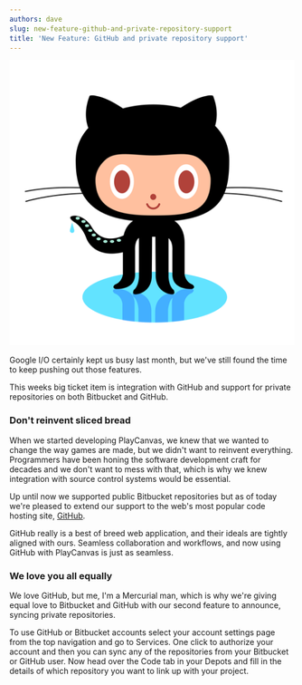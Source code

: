 ```yaml
---
authors: dave
slug: new-feature-github-and-private-repository-support
title: 'New Feature: GitHub and private repository support'
---
```


![GitHub Octocat](https://github.com/github/media/raw/master/octocats/octocat.png)

Google I/O certainly kept us busy last month, but we've still found the time to keep pushing out those features.

This weeks big ticket item is integration with GitHub and support for private repositories on both Bitbucket and GitHub.

### Don't reinvent sliced bread

When we started developing PlayCanvas, we knew that we wanted to change the way games are made, but we didn't want to reinvent everything. Programmers have been honing the software development craft for decades and we don't want to mess with that, which is why we knew integration with source control systems would be essential.

Up until now we supported public Bitbucket repositories but as of today we're pleased to extend our support to the web's most popular code hosting site, [GitHub](https://github.com).

GitHub really is a best of breed web application, and their ideals are tightly aligned with ours. Seamless collaboration and workflows, and now using GitHub with PlayCanvas is just as seamless.

### We love you all equally

We love GitHub, but me, I'm a Mercurial man, which is why we're giving equal love to Bitbucket and GitHub with our second feature to announce, syncing private repositories.

To use GitHub or Bitbucket accounts select your account settings page from the top navigation and go to Services. One click to authorize your account and then you can sync any of the repositories from your Bitbucket or GitHub user. Now head over the Code tab in your Depots and fill in the details of which repository you want to link up with your project.

